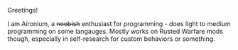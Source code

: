 Greetings!

I am Aironium, a  ~~noobish~~ enthusiast for programming - does light to medium programming on some langauges.
Mostly works on Rusted Warfare mods though, especially in self-research for custom behaviors or something.

